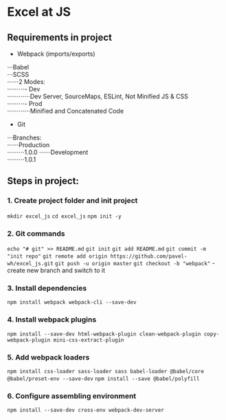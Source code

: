 # Excel at JS

## Requirements in project

* Webpack (imports/exports)  

⋅⋅⋅Babel  
⋅⋅⋅SCSS  
⋅⋅⋅⋅⋅⋅2 Modes:  
⋅⋅⋅⋅⋅⋅⋅⋅⋅- Dev  
⋅⋅⋅⋅⋅⋅⋅⋅⋅⋅⋅⋅Dev Server, SourceMaps, ESLint, Not Minified JS & CSS  
⋅⋅⋅⋅⋅⋅⋅⋅⋅- Prod  
⋅⋅⋅⋅⋅⋅⋅⋅⋅⋅⋅⋅Minified and Concatenated Code  

* Git  

⋅⋅⋅Branches:  
⋅⋅⋅⋅⋅⋅Production  
⋅⋅⋅⋅⋅⋅⋅⋅⋅1.0.0
⋅⋅⋅⋅⋅⋅Development  
⋅⋅⋅⋅⋅⋅⋅⋅⋅1.0.1

## Steps in project:

### 1. Create project folder and init project

`mkdir excel_js`
`cd excel_js`
`npm init -y`

### 2. Git commands  

`echo "# git" >> README.md`
`git init`
`git add README.md`
`git commit -m "init repo"`
`git remote add origin https://github.com/pavel-wh/excel_js.git`
`git push -u origin master`
`git checkout -b "webpack"` - create new branch and switch to it  

### 3. Install dependencies

`npm install webpack webpack-cli --save-dev`

### 4. Install webpack plugins

`npm install --save-dev html-webpack-plugin clean-webpack-plugin copy-webpack-plugin mini-css-extract-plugin`

### 5. Add webpack loaders

`npm install css-loader sass-loader sass babel-loader @babel/core @babel/preset-env --save-dev`
`npm install --save @babel/polyfill`

### 6. Configure assembling environment

`npm install --save-dev cross-env webpack-dev-server`
